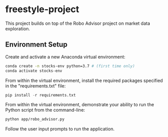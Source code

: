 # freestyle-project
This project builds on top of the Robo Advisor project on market data exploration.

## Environment Setup

Create and activate a new Anaconda virtual environment:

```sh
conda create -n stocks-env python=3.7 # (first time only)
conda activate stocks-env
```

From within the virtual environment, install the required packages specified in the "requirements.txt" file:

```py
pip install -r requirements.txt
```

From within the virtual environment, demonstrate your ability to run the Python script from the command-line:

```sh
python app/robo_advisor.py
```

Follow the user input prompts to run the application.